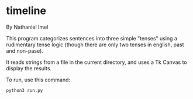 # timeline

By Nathaniel Imel


This program categorizes sentences into three simple "tenses" using
a rudimentary tense logic (though there are only two tenses in english,
past and non-pase).

It reads strings from a file in the current directory, and uses
a Tk Canvas to display the results.

To run, use this command:

    python3 run.py


